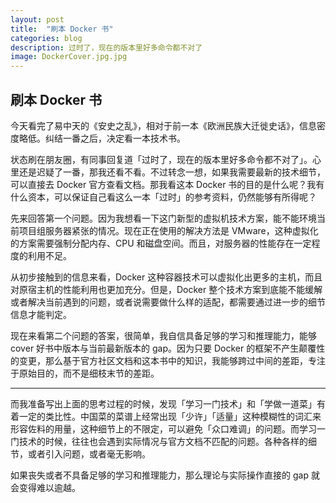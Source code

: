 ```yaml
---
layout: post
title:  "刷本 Docker 书"
categories: blog
description: 过时了，现在的版本里好多命令都不对了
image: DockerCover.jpg.jpg
---
```


## 刷本 Docker 书

今天看完了易中天的《安史之乱》，相对于前一本《欧洲民族大迁徙史话》，信息密度略低。纠结一番之后，决定看一本技术书。

状态刷在朋友圈，有同事回复道「过时了，现在的版本里好多命令都不对了」。心里还是迟疑了一番，那我还看不看。不过转念一想，如果我需要最新的技术细节，可以直接去 Docker 官方查看文档。那我看这本 Docker 书的目的是什么呢？我有什么资本，可以保证自己看这么一本「过时」的参考资料，仍然能够有所得呢？

先来回答第一个问题。因为我想看一下这门新型的虚拟机技术方案，能不能环境当前项目组服务器紧张的情况。现在正在使用的解决方法是 VMware，这种虚拟化的方案需要强制分配内存、CPU 和磁盘空间。而且，对服务器的性能存在一定程度的利用不足。

从初步接触到的信息来看，Docker 这种容器技术可以虚拟化出更多的主机，而且对原宿主机的性能利用也更加充分。但是，Docker 整个技术方案到底能不能缓解或者解决当前遇到的问题，或者说需要做什么样的适配，都需要通过进一步的细节信息才能判定。

现在来看第二个问题的答案，很简单，我自信具备足够的学习和推理能力，能够 cover 好书中版本与当前最新版本的 gap。因为只要 Docker 的框架不产生颠覆性的变更，那么基于官方社区文档和这本书中的知识，我能够跨过中间的差距，专注于原始目的，而不是细枝末节的差距。


----------------------------------------------
而我准备写出上面的思考过程的时候，发现「学习一门技术」和「学做一道菜」有着一定的类比性。中国菜的菜谱上经常出现「少许」「适量」这种模糊性的词汇来形容佐料的用量，这种细节上的不限定，可以避免「众口难调」的问题。而学习一门技术的时候，往往也会遇到实际情况与官方文档不匹配的问题。各种各样的细节，或者引入问题，或者毫无影响。

如果丧失或者不具备足够的学习和推理能力，那么理论与实际操作直接的 gap 就会变得难以逾越。